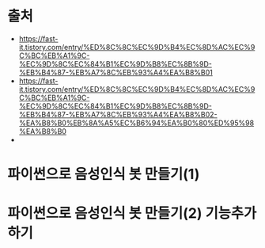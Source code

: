 # 출처
- https://fast-it.tistory.com/entry/%ED%8C%8C%EC%9D%B4%EC%8D%AC%EC%9C%BC%EB%A1%9C-%EC%9D%8C%EC%84%B1%EC%9D%B8%EC%8B%9D-%EB%B4%87-%EB%A7%8C%EB%93%A4%EA%B8%B01
- https://fast-it.tistory.com/entry/%ED%8C%8C%EC%9D%B4%EC%8D%AC%EC%9C%BC%EB%A1%9C-%EC%9D%8C%EC%84%B1%EC%9D%B8%EC%8B%9D-%EB%B4%87-%EB%A7%8C%EB%93%A4%EA%B8%B02-%EA%B8%B0%EB%8A%A5%EC%B6%94%EA%B0%80%ED%95%98%EA%B8%B0
- 

# 파이썬으로 음성인식 봇 만들기(1)

# 파이썬으로 음성인식 봇 만들기(2) 기능추가하기

